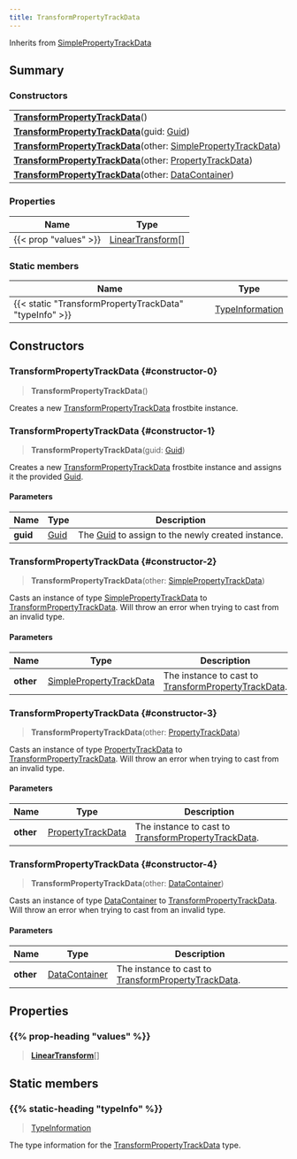 ```yaml
---
title: TransformPropertyTrackData
---
```


Inherits from 
[SimplePropertyTrackData](/vext/ref/fb/simplepropertytrackdata)

## Summary
### Constructors
| |
| ----------- |
| **[TransformPropertyTrackData](#constructor-0)**() |
| **[TransformPropertyTrackData](#constructor-1)**(guid: [Guid](/vext/ref/shared/class/guid)) |
| **[TransformPropertyTrackData](#constructor-2)**(other: [SimplePropertyTrackData](/vext/ref/fb/simplepropertytrackdata)) |
| **[TransformPropertyTrackData](#constructor-3)**(other: [PropertyTrackData](/vext/ref/fb/propertytrackdata)) |
| **[TransformPropertyTrackData](#constructor-4)**(other: [DataContainer](/vext/ref/shared/class/datacontainer)) |

### Properties
| Name | Type |
| ---- | ---- |
| {{< prop "values" >}} | [LinearTransform](/vext/ref/shared/class/lineartransform)[] |

### Static members
| Name | Type |
| ---- | ---- |
| {{< static "TransformPropertyTrackData" "typeInfo" >}} | [TypeInformation](/vext/ref/shared/class/typeinformation) |

## Constructors
### TransformPropertyTrackData {#constructor-0}
> **TransformPropertyTrackData**()

Creates a new [TransformPropertyTrackData](/vext/ref/fb/transformpropertytrackdata) frostbite instance.

### TransformPropertyTrackData {#constructor-1}
> **TransformPropertyTrackData**(guid: [Guid](/vext/ref/shared/class/guid))

Creates a new [TransformPropertyTrackData](/vext/ref/fb/transformpropertytrackdata) frostbite instance and assigns it the provided [Guid](/vext/ref/shared/class/guid).

#### Parameters
| Name | Type | Description |
| ---- | ---- | ----------- |
| **guid** | [Guid](/vext/ref/shared/class/guid) | The [Guid](/vext/ref/shared/class/guid) to assign to the newly created instance. |

### TransformPropertyTrackData {#constructor-2}
> **TransformPropertyTrackData**(other: [SimplePropertyTrackData](/vext/ref/fb/simplepropertytrackdata))

Casts an instance of type [SimplePropertyTrackData](/vext/ref/fb/simplepropertytrackdata) to [TransformPropertyTrackData](/vext/ref/fb/transformpropertytrackdata). Will throw an error when trying to cast from an invalid type.

#### Parameters
| Name | Type | Description |
| ---- | ---- | ----------- |
| **other** | [SimplePropertyTrackData](/vext/ref/fb/simplepropertytrackdata) | The instance to cast to [TransformPropertyTrackData](/vext/ref/fb/transformpropertytrackdata). |

### TransformPropertyTrackData {#constructor-3}
> **TransformPropertyTrackData**(other: [PropertyTrackData](/vext/ref/fb/propertytrackdata))

Casts an instance of type [PropertyTrackData](/vext/ref/fb/propertytrackdata) to [TransformPropertyTrackData](/vext/ref/fb/transformpropertytrackdata). Will throw an error when trying to cast from an invalid type.

#### Parameters
| Name | Type | Description |
| ---- | ---- | ----------- |
| **other** | [PropertyTrackData](/vext/ref/fb/propertytrackdata) | The instance to cast to [TransformPropertyTrackData](/vext/ref/fb/transformpropertytrackdata). |

### TransformPropertyTrackData {#constructor-4}
> **TransformPropertyTrackData**(other: [DataContainer](/vext/ref/shared/class/datacontainer))

Casts an instance of type [DataContainer](/vext/ref/shared/class/datacontainer) to [TransformPropertyTrackData](/vext/ref/fb/transformpropertytrackdata). Will throw an error when trying to cast from an invalid type.

#### Parameters
| Name | Type | Description |
| ---- | ---- | ----------- |
| **other** | [DataContainer](/vext/ref/shared/class/datacontainer) | The instance to cast to [TransformPropertyTrackData](/vext/ref/fb/transformpropertytrackdata). |

## Properties
### {{% prop-heading "values" %}}
> **[LinearTransform](/vext/ref/shared/class/lineartransform)**[]

## Static members
### {{% static-heading "typeInfo" %}}
> [TypeInformation](/vext/ref/shared/class/typeinformation)

The type information for the [TransformPropertyTrackData](/vext/ref/fb/transformpropertytrackdata) type.

